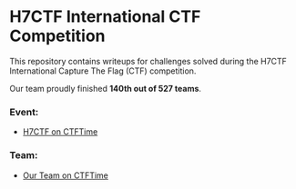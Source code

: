 # H7CTF International CTF Competition

This repository contains writeups for challenges solved during the H7CTF International Capture The Flag (CTF) competition.

Our team proudly finished **140th out of 527 teams**.

### Event:
- [H7CTF on CTFTime](https://ctftime.org/event/2491)

### Team:
- [Our Team on CTFTime](https://ctftime.org/team/355691)
